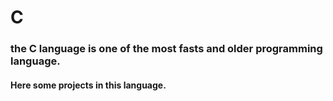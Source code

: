 # C

### the C language is one of the most fasts and older programming language. 

#### Here some projects in this language.